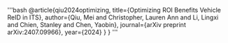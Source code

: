 '''bash
@article{qiu2024optimizing,
  title={Optimizing ROI Benefits Vehicle ReID in ITS},
  author={Qiu, Mei and Christopher, Lauren Ann and Li, Lingxi and Chien, Stanley and Chen, Yaobin},
  journal={arXiv preprint arXiv:2407.09966},
  year={2024}
}
}
'''

